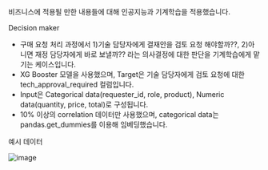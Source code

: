 비즈니스에 적용될 만한 내용들에 대해 인공지능과 기계학습을 적용했습니다.

Decision maker
- 구매 요청 처리 과정에서 1)기술 담당자에게 결재안을 검토 요청 해야할까??, 2)아니면 재정 담당자에게 바로 보낼까?? 라는 의사결정에 대한 판단을 기계학습에게 맡기는 케이스입니다.
- XG Booster 모델을 사용했으며, Target은 기술 담당자에게 검토 요청에 대한 tech_approval_required 컬럼입니다.
- Input은 Categorical data(requester_id, role, product), Numeric data(quantity, price, total)로 구성됩니다.
- 10% 이상의 correlation 데이터만 사용했으며, categorical data는 pandas.get_dummies를 이용해 임베딩했습니다.

예시 데이터  

![image](https://github.com/parks602/Bussines_ai_study/assets/34082230/754823cf-f362-4555-a331-908e12e5045d)
